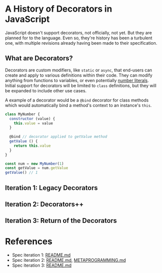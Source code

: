 # A History of Decorators in JavaScript

JavaScript doesn't support decorators, not officially, not yet.  But they are planned for to the language.  Even so, they're history has been a turbulent one, with multiple revisions already having been made to their specification.

## What are Decorators?

Decorators are custom modifiers, like `static` or `async`, that end-users can create and apply to various definitions within their code.  They can modify anything from functions to variables, or even potentially [number literals](https://github.com/tc39/proposal-extended-numeric-literals).  Initial support for decorators will be limited to `class` definitions, but they will be expanded to include other use cases.

A example of a decorator would be a `@bind` decorator for class methods which would automatically bind a method's context to an instance's `this`.

```javascript
class MyNumber {
  constructor (value) {
    this.value = value
  }
  
  @bind // decorator applied to getValue method
  getValue () {
    return this.value
  }
}

const num = new MyNumber(1)
const getValue = num.getValue
getValue() // 1
```

## Iteration 1: Legacy Decorators

## Iteration 2: Decorators++

## Iteration 3: Return of the Decorators

# References

- Spec iteration 1: [README.md](https://github.com/wycats/javascript-decorators/blob/e1bf8d41bfa2591d949dd3bbf013514c8904b913/README.md)
- Spec iteration 2: [README.md](https://github.com/tc39/proposal-decorators/blob/beae8dc25d2dddc3a19cdd235d14f8b16a6f1325/README.md), [METAPROGRAMMING.md](https://github.com/tc39/proposal-decorators/blob/beae8dc25d2dddc3a19cdd235d14f8b16a6f1325/METAPROGRAMMING.md)
- Spec iteration 3: [README.md](https://github.com/tc39/proposal-decorators/blob/e480e0659534567a7edb28ffe968f583a91c7e0c/README.md)

